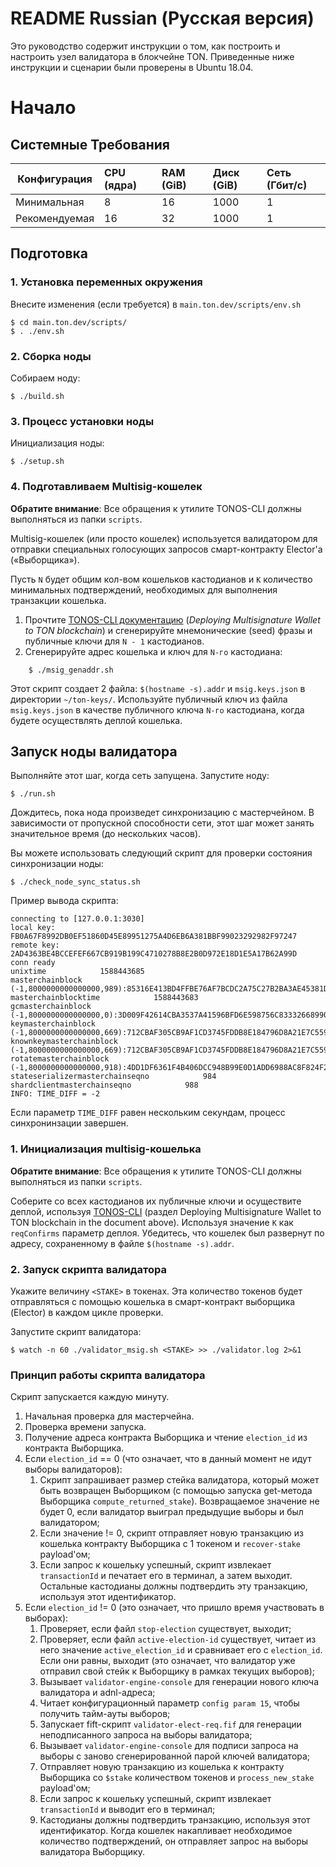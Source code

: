 # README Russian (Русская версия)

Это руководство содержит инструкции о том, как построить и настроить узел валидатора в блокчейне TON. Приведенные ниже инструкции и сценарии были проверены в Ubuntu 18.04.
# Начало

## Системные Требования
| Конфигурация | CPU (ядра) | RAM (GiB) | Диск (GiB) | Сеть (Гбит/с)|
|---|:---|:---|:---|:---|
| Минимальная |8|16|1000|1|
| Рекомендуемая |16|32|1000|1| 
## Подготовка
### 1. Установка переменных окружения
Внесите изменения (если требуется) в `main.ton.dev/scripts/env.sh`
    
    $ cd main.ton.dev/scripts/
    $ . ./env.sh 
### 2. Сборка ноды
Собираем ноду:

    $ ./build.sh
### 3. Процесс установки ноды
Инициализация ноды:

    $ ./setup.sh
### 4. Подготавливаем Multisig-кошелек
**Обратите внимание**: Все обращения к утилите TONOS-CLI должны выполняться из папки `scripts`.

Multisig-кошелек (или просто кошелек) используется валидатором для отправки специальных голосующих запросов смарт-контракту Elector'а («Выборщика»).

Пусть `N` будет общим кол-вом кошельков кастодианов и `K` количество минимальных подтверждений, необходимых для выполнения транзакции кошелька.

1. Прочтите [TONOS-CLI документацию](https://docs.ton.dev/86757ecb2/v/0/p/94921e-running-tonos-cli-with-tails-os-and-working-with-multisignature-wallet) (*Deploying Multisignature Wallet to TON blockchain*) и сгенерируйте мнемонические (seed) фразы и публичные ключи для `N - 1` кастодианов.
2. Сгенерируйте адрес кошелька и ключ для `N-го` кастодиана:
```
    $ ./msig_genaddr.sh
```
Этот скрипт создает 2 файла: `$(hostname -s).addr` и `msig.keys.json` в директории `~/ton-keys/`. 
Используйте публичный ключ из файла `msig.keys.json` в качестве публичного ключа `N-го` кастодиана, когда будете осуществлять деплой кошелька.

## Запуск ноды валидатора
Выполняйте этот шаг, когда сеть запущена.
Запустите ноду:

    $ ./run.sh
  
Дождитесь, пока нода произведет синхронизацию с мастерчейном. В зависимости от пропускной способности сети, этот шаг может занять значительное время (до нескольких часов).

Вы можете использовать следующий скрипт для проверки состояния синхронизации ноды:

    $ ./check_node_sync_status.sh

Пример вывода скрипта:
```
connecting to [127.0.0.1:3030]
local key: FB0A67F8992DB0EF51860D45E89951275A4D6EB6A381BBF99023292982F97247
remote key: 2AD4363BE4BCCEFEF667CB919B199C4710278B8E2B0D972E18D1E5A17B62A99D
conn ready
unixtime            1588443685
masterchainblock            (-1,8000000000000000,989):85316E413BD4FFBE76AF7BCDC2A75C27B2BA3AE45381D0CE7B5684949447DF07:6D975F062203F2A2F913FC528387036F47B27AB156B76E4127C186E32A6ED9C3
masterchainblocktime            1588443683
gcmasterchainblock            (-1,8000000000000000,0):3D009F42614CBA3537A41596BFD6E598756C83332668990C914D67A3B137D37D:40D1F2B2588A6A00D8AB05C8C1E944E42B172B5C111867B70DBC41009EE10C55
keymasterchainblock            (-1,8000000000000000,669):712CBAF305CB9AF1CD3745FDDB8E184796D8A21E7C559A42EB6B68D8B2F2FF89:3B03B9075B20BD1E6111492C41756F337FF649C6C89B9F87D446FAC47DCFD2BB
knownkeymasterchainblock            (-1,8000000000000000,669):712CBAF305CB9AF1CD3745FDDB8E184796D8A21E7C559A42EB6B68D8B2F2FF89:3B03B9075B20BD1E6111492C41756F337FF649C6C89B9F87D446FAC47DCFD2BB
rotatemasterchainblock            (-1,8000000000000000,918):4DD1DF6361F4B406DCC948B99E0D1ADD6988AC8F824F2E1B263CFED2AD46742E:12A8599C16C5EF1B09713F7EC91E2F765E97545F046FE6871DCD0C82E0377036
stateserializermasterchainseqno            984
shardclientmasterchainseqno            988
INFO: TIME_DIFF = -2
```
Если параметр `TIME_DIFF` равен нескольким секундам, процесс синхронинзации завершен.

### 1. Инициализация multisig-кошелька

**Обратите внимание**: Все обращения к утилите TONOS-CLI должны выполняться из папки `scripts`.


Соберите со всех кастодианов их публичные ключи и осуществите деплой, 
используя [TONOS-CLI](https://docs.ton.dev/86757ecb2/v/0/p/94921e-running-tonos-cli-with-tails-os-and-working-with-multisignature-wallet) 
(раздел Deploying Multisignature Wallet to TON blockchain in the document above). 
Используя значение `K` как `reqConfirms` параметр деплоя.
Убедитесь, что кошелек был развернут по адресу, сохраненному в файле `$(hostname -s).addr`.


### 2. Запуск скрипта валидатора

Укажите величину `<STAKE>` в токенах. Эта количество токенов будет отправляться с помощью кошелька в смарт-контракт выборщика (Elector) в каждом цикле проверки.

Запустите скрипт валидатора:

    $ watch -n 60 ./validator_msig.sh <STAKE> >> ./validator.log 2>&1

### Принцип работы скрипта валидатора

Скрипт запускается каждую минуту.

1. Начальная проверка для мастерчейна.
2. Проверка времени запуска.
3. Получение адреса контракта Выборщика и чтение `election_id` из контракта Выборщика.
4. Если `election_id` == 0 (что означает, что в данный момент не идут выборы валидаторов):
    1. Скрипт запрашивает размер стейка валидатора, который может быть возвращен Выборщиком (с помощью запуска get-метода 
       Выборщика `compute_returned_stake`). Возвращаемое значение не будет 0, если валидатор выиграл предыдущие выборы 
       и был валидатором;
    2. Если значение != 0, скрипт отправляет новую транзакцию из кошелька контракту Выборщика с 1 токеном и `recover-stake` payload'ом;
    3. Если запрос к кошельку успешный, скрипт извлекает `transactionId` и печатает его в терминал, а затем выходит. 
       Остальные кастодианы должны подтвердить эту транзакцию, используя этот идентификатор.
5. Если `election_id` != 0 (это означает, что пришло время участвовать в выборах):
    1. Проверяет, если файл `stop-election` существует, выходит;
    2. Проверяет, если файл `active-election-id` существует, читает из него значение `active_election_id` и сравнивает 
       его с `election_id`. Если они равны, выходит (это означает, что валидатор уже отправил свой стейк к Выборщику 
       в рамках текущих выборов);
    3. Вызывает `validator-engine-console` для генерации нового ключа валидатора и adnl-адреса;
    4. Читает конфигурационный параметр `config param 15`, чтобы получить тайм-ауты выборов;
    5. Запускает fift-скрипт `validator-elect-req.fif` для генерации неподписанного запроса на выборы валидатора;
    6. Вызывает `validator-engine-console` для подписи запроса на выборы с заново сгенерированной парой ключей валидатора;
    7. Отправляет новую транзакцию из кошелька к контракту Выборщика со `$stake` количеством токенов и `process_new_stake` payload'ом;
    8. Если запрос к кошельку успешный, скрипт извлекает `transactionId` и выводит его в терминал;
    9. Кастодианы должны подтвердить транзакцию, используя этот идентификатор. Когда кошелек накапливает 
       необходимое количество подтверждений, он отправляет запрос на выборы валидатора Выборщику.



